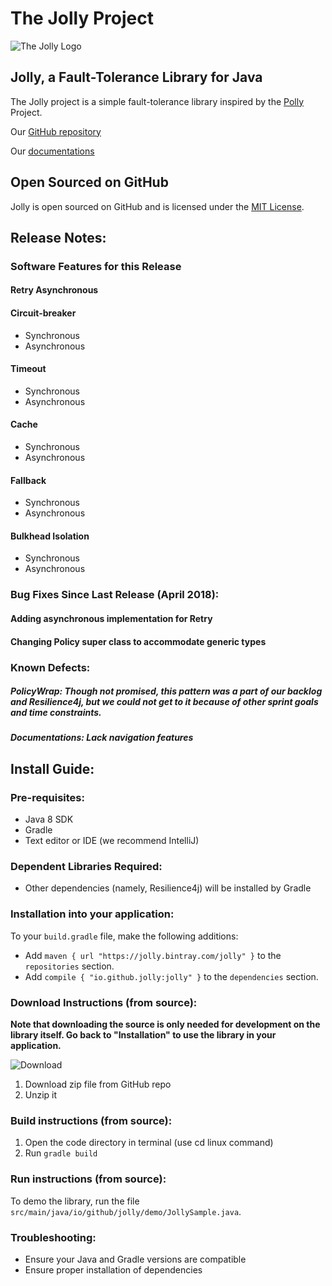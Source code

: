 # The Jolly Project

![The Jolly Logo](https://github.com/JDA8106/jolly/raw/master/jolly2.png)

## Jolly, a Fault-Tolerance Library for Java

The Jolly project is a simple fault-tolerance library inspired by the [Polly](https://github.com/App-vNext/Polly) Project.

Our [GitHub repository](https://github.com/JDA8106/jolly)

Our [documentations](https://jda8106.github.io/jolly/)

## Open Sourced on GitHub

Jolly is open sourced on GitHub and is licensed under the [MIT License](http://opensource.org/licenses/MIT).

## Release Notes:
### Software Features for this Release
#### Retry Asynchronous
#### Circuit-breaker
  - Synchronous
  - Asynchronous
  
#### Timeout
  - Synchronous
  - Asynchronous
  
#### Cache
  - Synchronous
  - Asynchronous

#### Fallback
  - Synchronous
  - Asynchronous

#### Bulkhead Isolation
  - Synchronous
  - Asynchronous 
  
### Bug Fixes Since Last Release (April 2018):
#### Adding asynchronous implementation for Retry
#### Changing Policy super class to accommodate generic types
### Known Defects:
##### PolicyWrap: Though not promised, this pattern was a part of our backlog and Resilience4j, but we could not get to it because of other sprint goals and time constraints. 
##### Documentations: Lack navigation features 

## Install Guide:
### Pre-requisites:
- Java 8 SDK
- Gradle
- Text editor or IDE (we recommend IntelliJ)
### Dependent Libraries Required:
- Other dependencies (namely, Resilience4j) will be installed by Gradle
### Installation into your application:
To your `build.gradle` file, make the following additions:
- Add `maven { url "https://jolly.bintray.com/jolly" }` to the `repositories` section.
- Add `compile { "io.github.jolly:jolly" }` to the `dependencies` section.
### Download Instructions (from source):
**Note that downloading the source is only needed for development on the library itself.  Go back to "Installation" to use the library in your application.**

![Download](https://github.com/JDA8106/jolly/raw/master/Download%20ZIP.png)
1. Download zip file from GitHub repo
2. Unzip it
### Build instructions (from source):
1. Open the code directory in terminal (use cd linux command)
2. Run `gradle build`
### Run instructions (from source):
To demo the library, run the file `src/main/java/io/github/jolly/demo/JollySample.java`.
### Troubleshooting: 
- Ensure your Java and Gradle versions are compatible
- Ensure proper installation of dependencies
